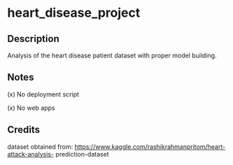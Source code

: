 
# heart_disease_project

## Description
Analysis of the heart disease patient dataset with proper model building.

## Notes
(x) No deployment script

(x) No web apps


## Credits
dataset obtained from: https://www.kaggle.com/rashikrahmanpritom/heart-attack-analysis- prediction-dataset
